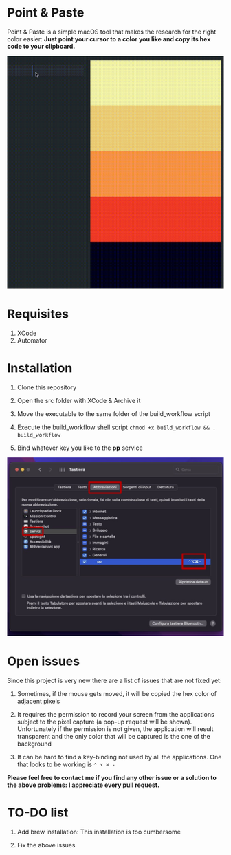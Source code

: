 # Point & Paste
Point & Paste is a simple macOS tool that makes the research for the right color easier: **Just point your cursor to a color you like and copy its hex code to your clipboard.**

![PPGif](Resources/PP.gif)

# Requisites

1. XCode
2. Automator

# Installation

1. Clone this repository

2. Open the src folder with XCode & Archive it

3. Move the executable to the same folder of the build_workflow script

4. Execute the build_workflow shell script `chmod +x build_workflow && . build_workflow`

5. Bind whatever key you like to the **pp** service

![KeyboardScreen](Resources/KeyboardScreen.jpg)

# Open issues
Since this project is very new there are a list of issues that are not fixed yet:
1. Sometimes, if the mouse gets moved, it will be copied the hex color of adjacent pixels

2. It requires the permission to record your screen from the applications subject to the pixel capture (a pop-up request will be shown). Unfortunately if the permission is not given, the application will result transparent and the only color that will be captured is the one of the background

3. It can be hard to find a key-binding not used by all the applications. One that looks to be working is `⌃ ⌥ ⌘ -`

**Please feel free to contact me if you find any other issue or a solution to the above problems: I appreciate every pull request.**

# TO-DO list

1. Add brew installation: This installation is too cumbersome

2. Fix the above issues
